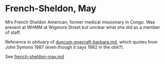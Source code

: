 # French-Sheldon, May

Mrs French Sheldon American, former medical missionary in Congo. Was present at WHMM at Wigmore Street but unclear what she did as a member of staff.

Reference in obituary of [duncum-pyecraft-barbara.md](duncum-pyecraft-barbara.md "mention"), which quotes from John Symons 1987 (even though it says 1982 in the obit?).

See [french-sheldon-may.md](../private-collectors/french-sheldon-may.md "mention")
